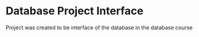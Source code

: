 # Database Project Interface
 Project was created to be interface of the database in the database course 
